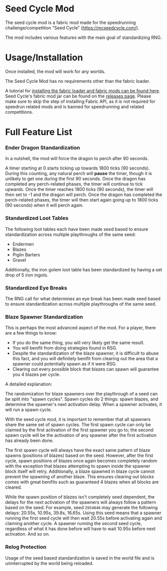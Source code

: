  # Seed Cycle Mod

The seed cycle mod is a fabric mod made for the speedrunning challenge/competition "Seed Cycle" (https://mcseedcycle.com/).
 
The mod includes various features with the main goal of standardizing RNG.

# Usage/Installation

Once installed, the mod will work for any worlds.

The Seed Cycle Mod has no requirements other than the fabric loader.

A tutorial for [installing the fabric loader and fabric mods can be found here](https://fabricmc.net/wiki/player:tutorials:install_mcl:windows).
Seed Cycle's fabric mod jar can be found on the [releases page](https://github.com/duncanRuns/Seed-Cycle-Mod/releases).
Please make sure to skip the step of installing Fabric API, as it is not required for speedrun related mods and is banned for speedrunning and related competitions.

# Full Feature List

### Ender Dragon Standardization

In a nutshell, the mod will force the dragon to perch after 90 seconds.

A timer starting at 0 starts ticking up towards 1800 ticks (90 seconds).
During this counting, any natural perch will **pause** the timer, though it is unlikely to get one during the first 90 seconds.
Once the dragon has completed any perch-related phases, the timer will continue to tick upwards.
Once the timer reaches 1800 ticks (90 seconds), the timer will then set to -1 and the dragon will perch.
Once the dragon has completed the perch-related phases, the timer will then start again going up to 1800 ticks (90 seconds) when it will perch again.

### Standardized Loot Tables

The following loot tables each have been made seed based to ensure standardization across multiple playthroughs of the same seed:

- Endermen
- Blazes
- Piglin Barters
- Gravel

Additionally, the iron golem loot table has been standardized by having a set drop of 5 iron ingots.

### Standardized Eye Breaks

The RNG call for what determines an eye break has been made seed based to ensure standardization across multiple playthroughs of the same seed. 

### Blaze Spawner Standardization

This is perhaps the most advanced aspect of the mod. For a player, there are a few things to know:

- If you do the same thing, you will very likely get the same result.
- You will benifit from doing strategies found in RSG.
- Despite the standardization of the blaze spawner, it is difficult to abuse this fact, and you will definitely benifit from clearing out the area that a spawner could potentially spawn as if it were RSG.
- Clearing out every possible block that blazes can spawn will guarantee you 4 blazes per cycle.

A detailed explanation:

The randomization for blaze spawners over the playthrough of a seed can be split into "spawn cycles".
Spawn cycles do 2 things: spawn blazes, and determine the spawner's next activation delay.
When a spawner activates, it will run a spawn cycle.

With the seed cycle mod, it is important to remember that all spawners share the same set of spawn cycles. The first spawn cycle can only be claimed by the first activation of the first spawner you go to; the second spawn cycle will be the activation of any spawner after the first activation has already been done.

The first spawn cycle will always have the exact same pattern of blaze spawns (positions of blazes) based on the seed. However, after the first cycle, spawn positions of blazes once again becomes completely random with the exception that blazes attempting to spawn inside the spawner block itself will retry. Additionally, a blaze spawned in blaze cycle cannot prevent the spawning of another blaze. This ensures clearing out blocks comes with great benifits such as guaranteed 4 blazes when all blocks are cleared.

While the spawn position of blazes isn't completely seed dependent, the delays for the next activation of the spawners will always follow a pattern based on the seed. For example, seed `2954846` may generate the following delays: 20.55s, 10.95s, 39.8s, 16.65s. Using this seed means that a spawner running the first seed cycle will then wait 20.55s before activating again and claiming another cycle. A spawner running the second seed cycle, regardless of what it has done before will have to wait 10.95s before next activation. And so on.

### Relog Protection

Usage of the seed based standardization is saved in the world file and is uninterrupted by the world being reloaded.
